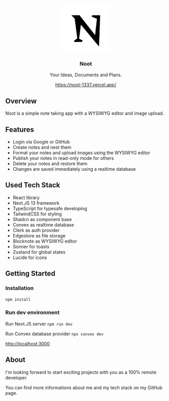 <p align="center"><img width="150" alt="image" src="./public/logo.svg"></p>
<h3 align="center">Noot</h3>
<p align="center">Your Ideas, Documents and Plans.</p>
<p align="center"><a href="https://noot-1337.vercel.app/">https://noot-1337.vercel.app/</a></p>

## Overview

Noot is a simple note taking app with a WYSIWYG editor and image upload.

## Features

- Login via Google or GitHub
- Create notes and nest them
- Format your notes and upload images using the WYSIWYG editor
- Publish your notes in read-only mode for others
- Delete your notes and restore them
- Changes are saved immediately using a realtime database

## Used Tech Stack

- React library
- Next.JS 13 framework
- TypeScript for typesafe developing
- TailwindCSS for styling
- Shadcn as component base
- Convex as realtime database
- Clerk as auth provider
- Edgestore as file storage
- Blocknote as WYSIWYG editor
- Sonner for toasts
- Zustand for global states
- Lucide for icons

## Getting Started

### Installation

`npm install`

### Run dev environment
Run Next.JS server
`npm run dev`

Run Convex database provider
`npx convex dev`

<a href="http://localhost:3000">http://localhost:3000</a>

## About

I'm looking forward to start exciting projects with you as a 100% remote developer.

You can find more informations about me and my tech stack on my GitHub page.
